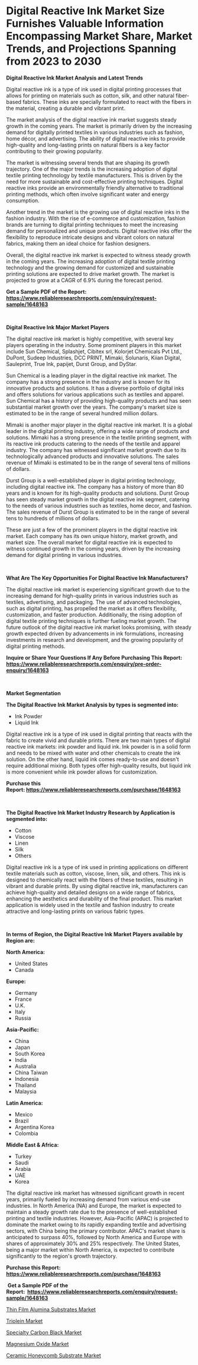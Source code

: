 <p><h1>Digital Reactive Ink Market Size Furnishes Valuable Information Encompassing Market Share, Market Trends, and Projections Spanning from 2023 to 2030</h1></p><p><strong>Digital Reactive Ink Market Analysis and Latest Trends</strong></p>
<p><p>Digital reactive ink is a type of ink used in digital printing processes that allows for printing on materials such as cotton, silk, and other natural fiber-based fabrics. These inks are specially formulated to react with the fibers in the material, creating a durable and vibrant print.</p><p>The market analysis of the digital reactive ink market suggests steady growth in the coming years. The market is primarily driven by the increasing demand for digitally printed textiles in various industries such as fashion, home décor, and advertising. The ability of digital reactive inks to provide high-quality and long-lasting prints on natural fibers is a key factor contributing to their growing popularity.</p><p>The market is witnessing several trends that are shaping its growth trajectory. One of the major trends is the increasing adoption of digital textile printing technology by textile manufacturers. This is driven by the need for more sustainable and cost-effective printing techniques. Digital reactive inks provide an environmentally friendly alternative to traditional printing methods, which often involve significant water and energy consumption.</p><p>Another trend in the market is the growing use of digital reactive inks in the fashion industry. With the rise of e-commerce and customization, fashion brands are turning to digital printing techniques to meet the increasing demand for personalized and unique products. Digital reactive inks offer the flexibility to reproduce intricate designs and vibrant colors on natural fabrics, making them an ideal choice for fashion designers.</p><p>Overall, the digital reactive ink market is expected to witness steady growth in the coming years. The increasing adoption of digital textile printing technology and the growing demand for customized and sustainable printing solutions are expected to drive market growth. The market is projected to grow at a CAGR of 6.9% during the forecast period.</p></p>
<p><strong>Get a Sample PDF of the Report:&nbsp; <a href="https://www.reliableresearchreports.com/enquiry/request-sample/1648163">https://www.reliableresearchreports.com/enquiry/request-sample/1648163</a></strong></p>
<p>&nbsp;</p>
<p><strong>Digital Reactive Ink Major Market Players</strong></p>
<p><p>The digital reactive ink market is highly competitive, with several key players operating in the industry. Some prominent players in this market include Sun Chemical, Splashjet, Cibitex srl, Kolorjet Chemicals Pvt Ltd., DuPont, Sudeep Industries, DCC PRINT, Mimaki, Solunaris, Kiian Digital, Sauleprint, True Ink, papijet, Durst Group, and DyStar.</p><p>Sun Chemical is a leading player in the digital reactive ink market. The company has a strong presence in the industry and is known for its innovative products and solutions. It has a diverse portfolio of digital inks and offers solutions for various applications such as textiles and apparel. Sun Chemical has a history of providing high-quality products and has seen substantial market growth over the years. The company's market size is estimated to be in the range of several hundred million dollars.</p><p>Mimaki is another major player in the digital reactive ink market. It is a global leader in the digital printing industry, offering a wide range of products and solutions. Mimaki has a strong presence in the textile printing segment, with its reactive ink products catering to the needs of the textile and apparel industry. The company has witnessed significant market growth due to its technologically advanced products and innovative solutions. The sales revenue of Mimaki is estimated to be in the range of several tens of millions of dollars.</p><p>Durst Group is a well-established player in digital printing technology, including digital reactive ink. The company has a history of more than 80 years and is known for its high-quality products and solutions. Durst Group has seen steady market growth in the digital reactive ink segment, catering to the needs of various industries such as textiles, home decor, and fashion. The sales revenue of Durst Group is estimated to be in the range of several tens to hundreds of millions of dollars.</p><p>These are just a few of the prominent players in the digital reactive ink market. Each company has its own unique history, market growth, and market size. The overall market for digital reactive ink is expected to witness continued growth in the coming years, driven by the increasing demand for digital printing in various industries.</p></p>
<p>&nbsp;</p>
<p><strong>What Are The Key Opportunities For Digital Reactive Ink Manufacturers?</strong></p>
<p><p>The digital reactive ink market is experiencing significant growth due to the increasing demand for high-quality prints in various industries such as textiles, advertising, and packaging. The use of advanced technologies, such as digital printing, has propelled the market as it offers flexibility, customization, and faster production. Additionally, the rising adoption of digital textile printing techniques is further fueling market growth. The future outlook of the digital reactive ink market looks promising, with steady growth expected driven by advancements in ink formulations, increasing investments in research and development, and the growing popularity of digital printing methods.</p></p>
<p><strong>Inquire or Share Your Questions If Any Before Purchasing This Report: <a href="https://www.reliableresearchreports.com/enquiry/pre-order-enquiry/1648163">https://www.reliableresearchreports.com/enquiry/pre-order-enquiry/1648163</a></strong></p>
<p>&nbsp;</p>
<p><strong>Market Segmentation</strong></p>
<p><strong>The Digital Reactive Ink Market Analysis by types is segmented into:</strong></p>
<p><ul><li>Ink Powder</li><li>Liquid Ink</li></ul></p>
<p><p>Digital reactive ink is a type of ink used in digital printing that reacts with the fabric to create vivid and durable prints. There are two main types of digital reactive ink markets: ink powder and liquid ink. Ink powder is in a solid form and needs to be mixed with water and other chemicals to create the ink solution. On the other hand, liquid ink comes ready-to-use and doesn't require additional mixing. Both types offer high-quality results, but liquid ink is more convenient while ink powder allows for customization.</p></p>
<p><strong>Purchase this Report:&nbsp;<a href="https://www.reliableresearchreports.com/purchase/1648163">https://www.reliableresearchreports.com/purchase/1648163</a></strong></p>
<p>&nbsp;</p>
<p><strong>The Digital Reactive Ink Market Industry Research by Application is segmented into:</strong></p>
<p><ul><li>Cotton</li><li>Viscose</li><li>Linen</li><li>Silk</li><li>Others</li></ul></p>
<p><p>Digital reactive ink is a type of ink used in printing applications on different textile materials such as cotton, viscose, linen, silk, and others. This ink is designed to chemically react with the fibers of these textiles, resulting in vibrant and durable prints. By using digital reactive ink, manufacturers can achieve high-quality and detailed designs on a wide range of fabrics, enhancing the aesthetics and durability of the final product. This market application is widely used in the textile and fashion industry to create attractive and long-lasting prints on various fabric types.</p></p>
<p>&nbsp;</p>
<p><strong>In terms of Region, the Digital Reactive Ink Market Players available by Region are:</strong></p>
<p>
    <p> <strong> North America: </strong>
        <ul>
            <li>United States</li>
            <li>Canada</li>
        </ul>
        </p> 
    <p> <strong> Europe: </strong>
        <ul>
            <li>Germany</li>
            <li>France</li>
            <li>U.K.</li>
            <li>Italy</li>
            <li>Russia</li>
        </ul>
        </p> 
    <p> <strong> Asia-Pacific: </strong>
        <ul>
            <li>China</li>
            <li>Japan</li>
            <li>South Korea</li>
            <li>India</li>
            <li>Australia</li>
            <li>China Taiwan</li>
            <li>Indonesia</li>
            <li>Thailand</li>
            <li>Malaysia</li>
        </ul>
        </p> 
    <p> <strong> Latin America: </strong>
        <ul>
            <li>Mexico</li>
            <li>Brazil</li>
            <li>Argentina Korea</li>
            <li>Colombia</li>
        </ul>
        </p> 
    <p> <strong> Middle East & Africa: </strong>
        <ul>
            <li>Turkey</li>
            <li>Saudi</li>
            <li>Arabia</li>
            <li>UAE</li>
            <li>Korea</li>
        </ul>
    </p>
    </p>
<p><p>The digital reactive ink market has witnessed significant growth in recent years, primarily fueled by increasing demand from various end-use industries. In North America (NA) and Europe, the market is expected to maintain a steady growth rate due to the presence of well-established printing and textile industries. However, Asia-Pacific (APAC) is projected to dominate the market owing to its rapidly expanding textile and advertising sectors, with China being the primary contributor. APAC's market share is anticipated to surpass 40%, followed by North America and Europe with shares of approximately 30% and 25% respectively. The United States, being a major market within North America, is expected to contribute significantly to the region's growth trajectory.</p></p>
<p><strong>Purchase this Report: <a href="https://www.reliableresearchreports.com/purchase/1648163">https://www.reliableresearchreports.com/purchase/1648163</a></strong></p>
<p>&nbsp;<strong>Get a Sample PDF of the Report:&nbsp;&nbsp;<a href="https://www.reliableresearchreports.com/enquiry/request-sample/1648163">https://www.reliableresearchreports.com/enquiry/request-sample/1648163</a></strong></p>
<p><strong></strong></p>
<p><p><a href="https://github.com/Krish2023na/Market-Research-Report-List-1/blob/main/thin-film-alumina-substrates-market.md">Thin Film Alumina Substrates Market</a></p><p><a href="https://github.com/kuntayevaz/Market-Research-Report-List-1/blob/main/triolein-market.md">Triolein Market</a></p><p><a href="https://github.com/provorikovar/Market-Research-Report-List-1/blob/main/specialty-carbon-black-market.md">Specialty Carbon Black Market</a></p><p><a href="https://github.com/kipkeeva/Market-Research-Report-List-1/blob/main/magnesium-oxide-market.md">Magnesium Oxide Market</a></p><p><a href="https://github.com/zebdakicsin/Market-Research-Report-List-1/blob/main/ceramic-honeycomb-substrate-market.md">Ceramic Honeycomb Substrate Market</a></p></p>